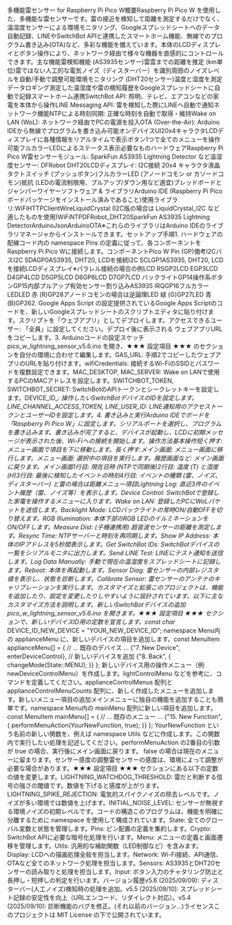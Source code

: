 多機能雷センサー for Raspberry Pi Pico W概要Raspberry Pi Pico W を使用した、多機能な雷センサーです。雷の接近を検知して距離を測定するだけでなく、温湿度センサーによる環境モニタリング、Googleスプレッドシートへのデータ自動記録、LINEやSwitchBot APIと連携したスマートホーム機能、無線でのプログラム書き込み(OTA)など、多彩な機能を備えています。本体のLCDディスプレイとボタン操作により、ネットワーク経由で様々な機器を直感的にコントロールできます。主な機能雷検知機能 (AS3935センサー)雷雲までの距離を推定 (km単位)雷ではない人工的な電気ノイズ（ディスターバー）を識別周囲のノイズレベルを自動/手動で調整可能環境モニタリング (DHT20センサー)温度と湿度を測定データロギング測定した温湿度や雷の検知履歴をGoogleスプレッドシートに自動で記録スマートホーム連携SwitchBot API: 照明、テレビ、エアコンなどの家電を本体から操作LINE Messaging API: 雷を検知した際にLINEへ自動で通知ネットワーク機能NTPによる時刻同期: 正確な時刻を自動で取得・維持Wake on LAN (WoL): ネットワーク経由でPCの電源を投入OTA (Over-the-Air): Arduino IDEから無線でプログラムを書き込み可能オンデバイスUI20x4キャラクタLCDディスプレイに各種情報をリアルタイムで表示ボタン1つで全てのメニューを操作可能フルカラーLEDによるステータス表示必要なものハードウェアRaspberry Pi Pico W雷センサーモジュール: SparkFun AS3935 Lightning Detector など温湿度センサー: DFRobot DHT20LCDディスプレイ: I2C接続 20x4 キャラクタ液晶タクトスイッチ (プッシュボタン)フルカラーLED (アノードコモン or カソードコモン)抵抗 (LEDの電流制限用、プルアップ/ダウン用など適宜)ブレッドボードとジャンパーワイヤーソフトウェア & ライブラリArduino IDE (Raspberry Pi Picoボードパッケージをインストール済みであること)使用ライブラリ:WiFiHTTPClientWireLiquidCrystal (I2C版の場合は LiquidCrystal_I2C など適したものを使用)WiFiNTPDFRobot_DHT20SparkFun AS3935 Lightning DetectorArduinoJsonArduinoOTA※これらのライブラリはArduino IDEのライブラリマネージャからインストールできます。セットアップ手順1. ハードウェアの配線コード内の namespace Pins の定義に従って、各コンポーネントをRaspberry Pi Pico Wに接続します。コンポーネントPico W Pin (GP)備考I2CバスI2C SDAGP0AS3935, DHT20, LCDを接続I2C SCLGP1AS3935, DHT20, LCDを接続LCDディスプレイ※パラレル接続の場合の例LCD RSGP2LCD EGP3LCD D4GP4LCD D5GP5LCD D6GP6LCD D7GP7LCD バックライトGP14操作系ボタンGP15内部プルアップ有効センサー割り込みAS3935 IRQGP16フルカラーLEDLED 赤 (R)GP28アノードコモンの場合は逆論理LED 緑 (G)GP27LED 青 (B)GP262. Google Apps Script の設定提供されているGoogle Apps Scriptのコードを、新しいGoogleスプレッドシートのスクリプトエディタに貼り付けます。スクリプトを「ウェブアプリ」としてデプロイします。アクセスできるユーザー: 「全員」に設定してください。デプロイ後に表示される ウェブアプリURL をコピーします。3. Arduinoコードの設定スケッチ pico_w_lightning_sensor_v5.6.ino を開き、★★★ 設定項目 ★★★ のセクションを自分の環境に合わせて編集します。GAS_URL: 手順2でコピーしたウェブアプリのURLを貼り付けます。wifiCredentials: 接続するWi-FiのSSIDとパスワードを複数設定できます。MAC_DESKTOP, MAC_SERVER: Wake on LANで使用するPCのMACアドレスを設定します。SWITCHBOT_TOKEN, SWITCHBOT_SECRET: SwitchBotのAPIトークンとシークレットキーを設定します。DEVICE_ID_*: 操作したいSwitchBotデバイスのIDを設定します。LINE_CHANNEL_ACCESS_TOKEN, LINE_USER_ID: LINE通知用のアクセストークンとユーザーIDを設定します。4. 書き込みと実行Arduino IDEでボードを「Raspberry Pi Pico W」に設定します。シリアルポートを選択し、プログラムを書き込みます。書き込みが完了すると、デバイスが起動し、LCDに初期メッセージが表示された後、Wi-Fiへの接続を開始します。操作方法基本操作短く押す: メニュー画面で項目を下に移動します。長く押す:メイン画面: メニュー画面に移行します。メニュー画面: 選択中の項目を実行します。履歴画面など: メイン画面に戻ります。メイン画面1行目: 現在日時 (NTPで同期後)2行目: 温度 (T) と湿度 (H)3行目: 最後に検知したイベントの時刻4行目: イベントの種類 (雷、ノイズ、ディスターバー) と雷の場合は距離メニュー項目Lightning Log: 直近3件のイベント履歴（雷、ノイズ等）を表示します。Device Control: SwitchBotで登録した家電を操作するメニューに入ります。Wake on LAN: 登録したPCにWoLパケットを送信します。Backlight Mode: LCDバックライトの常時ON/自動OFFを切り替えます。RGB Illumination: 本体下部のRGB LEDのイルミネーションをON/OFFします。Measure Dist: (子機連携用) 超音波センサーの距離を測定します。Resync Time: NTPサーバーと時刻を再同期します。Show IP Address: 本体のIPアドレスを5秒間表示します。Get SwitchBot IDs: SwitchBotデバイスの一覧をシリアルモニタに出力します。Send LINE Test: LINEにテスト通知を送信します。Log Data Manually: 手動で現在の温湿度をスプレッドシートに記録します。Reboot: 本体を再起動します。Sensor Diag: 雷センサーの内部レジスタ値を表示し、状態を診断します。Calibrate Sensor: 雷センサーのアンテナのキャリブレーションを実行します。カスタマイズと拡張このプロジェクトは、機能を追加したり、設定を変更したりしやすいように設計されています。以下に主なカスタマイズ方法を説明します。新しいSwitchBotデバイスの追加pico_w_lightning_sensor_v5.6.ino を開きます。★★★ 設定項目 ★★★ セクションで、新しいデバイスID用の定数を宣言します。const char* DEVICE_ID_NEW_DEVICE = "YOUR_NEW_DEVICE_ID";
namespace Menu内の applianceMenu に、新しいデバイスの項目を追加します。const MenuItem applianceMenu[] = {
    // ... 既存のデバイス ...
    {"7. New Device", enterDeviceControl}, // 新しいデバイスを追加
    {"8. Back", [](){ changeMode(State::MENU); }}
};
新しいデバイス用の操作メニュー（例: newDeviceControlMenu）を作成します。lightControlMenu などを参考に、コマンドを定義してください。applianceControlMenus 配列と applianceControlMenuCounts 配列に、新しく作成したメニューを追加します。新しいメニュー項目の追加メインメニューに独自の機能を追加することも簡単です。namespace Menu内の mainMenu 配列に新しい項目を追加します。const MenuItem mainMenu[] = {
    // ... 既存のメニュー ...
    {"15. New Function", [](){ performMenuAction(YourNewFunction, true); }}
};
YourNewFunction という名前の新しい関数を、例えば namespace Utils などに作成します。この関数内で実行したい処理を記述してください。performMenuAction の2番目の引数が true の場合、実行後にメイン画面に戻ります。 false の場合は現在のメニューに留まります。センサー感度の調整雷センサーの感度は、環境によって調整が必要な場合があります。★★★ 設定項目 ★★★ セクションにある以下の定数の値を変更します。LIGHTNING_WATCHDOG_THRESHOLD: 雷だと判断する信号の強さの閾値です。数値を下げると感度が上がります。LIGHTNING_SPIKE_REJECTION: 電気的スパイクノイズの除去レベルです。ノイズが多い環境では数値を上げます。INITIAL_NOISE_LEVEL: センサーが無視する環境ノイズの初期レベルです。コードの構造このプログラムは、機能を明確に分離するために namespace を使用して構成されています。State: 全てのグローバル変数と状態を管理します。Pins: ピン配置の定義を集約します。Crypto: SwitchBot APIに必要な暗号化処理を行います。Menu: メニューの定義と画面遷移を管理します。Utils: 汎用的な補助関数（LED制御など）を含みます。Display: LCDへの描画処理全般を担当します。Network: Wi-Fi接続、API通信、OTAなど全てのネットワーク処理を担当します。Sensors: AS3935とDHT20センサーの読み取りと処理を担当します。Input: ボタン入力のチャタリング防止と長押し・短押しの判定を行います。バージョン履歴v5.6 (2025/09/09): ディスターバー(人工ノイズ)検知時の処理を追加。v5.5 (2025/09/10): スプレッドシート記録の安定性を向上（URLエンコード、リダイレクト対応）。v5.4 (2025/09/10): 診断機能のバグを修正。(それ以前のバージョン...)ライセンスこのプロジェクトは MIT License の下で公開されています。
